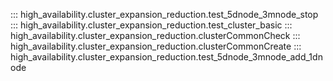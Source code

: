 ::: high_availability.cluster_expansion_reduction.test_5dnode_3mnode_stop
::: high_availability.cluster_expansion_reduction.test_cluster_basic
::: high_availability.cluster_expansion_reduction.clusterCommonCheck
::: high_availability.cluster_expansion_reduction.clusterCommonCreate
::: high_availability.cluster_expansion_reduction.test_5dnode_3mnode_add_1dnode

